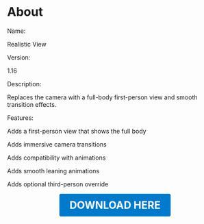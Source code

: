 # About

Name:

Realistic View

Version:

1.16

Description:

Replaces the camera with a full-body first-person view and smooth transition effects.

Features:

Adds a first-person view that shows the full body

Adds immersive camera transitions

Adds compatibility with animations

Adds smooth leaning animations

Adds optional third-person override

<p align="center"><a href="https://github.com/LiliaFramework/Modules/raw/refs/heads/gh-pages/realisticview.zip" style="display:inline-block;padding:12px 24px;font-size:1.5rem;font-weight:bold;text-decoration:none;color:#fff;background-color:var(--md-primary-fg-color,#007acc);border-radius:4px;">DOWNLOAD HERE</a></p>